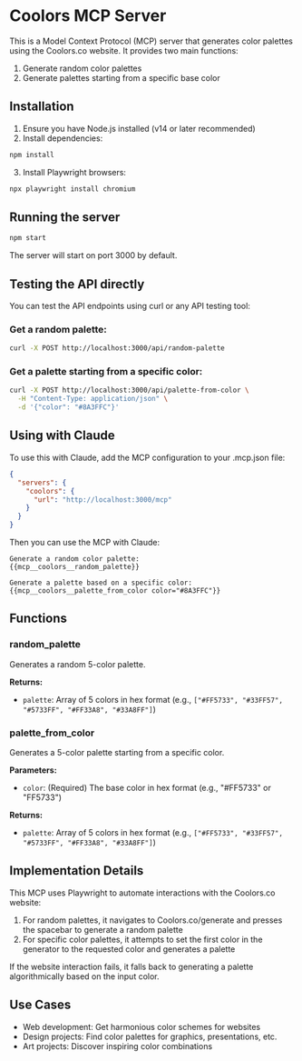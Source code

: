 # Coolors MCP Server

This is a Model Context Protocol (MCP) server that generates color palettes using the Coolors.co website. It provides two main functions:

1. Generate random color palettes
2. Generate palettes starting from a specific base color

## Installation

1. Ensure you have Node.js installed (v14 or later recommended)
2. Install dependencies:

```bash
npm install
```

3. Install Playwright browsers:

```bash
npx playwright install chromium
```

## Running the server

```bash
npm start
```

The server will start on port 3000 by default.

## Testing the API directly

You can test the API endpoints using curl or any API testing tool:

### Get a random palette:

```bash
curl -X POST http://localhost:3000/api/random-palette
```

### Get a palette starting from a specific color:

```bash
curl -X POST http://localhost:3000/api/palette-from-color \
  -H "Content-Type: application/json" \
  -d '{"color": "#8A3FFC"}'
```

## Using with Claude

To use this with Claude, add the MCP configuration to your .mcp.json file:

```json
{
  "servers": {
    "coolors": {
      "url": "http://localhost:3000/mcp"
    }
  }
}
```

Then you can use the MCP with Claude:

```
Generate a random color palette:
{{mcp__coolors__random_palette}}

Generate a palette based on a specific color:
{{mcp__coolors__palette_from_color color="#8A3FFC"}}
```

## Functions

### random_palette

Generates a random 5-color palette.

**Returns:**
- `palette`: Array of 5 colors in hex format (e.g., `["#FF5733", "#33FF57", "#5733FF", "#FF33A8", "#33A8FF"]`)

### palette_from_color

Generates a 5-color palette starting from a specific color.

**Parameters:**
- `color`: (Required) The base color in hex format (e.g., "#FF5733" or "FF5733")

**Returns:**
- `palette`: Array of 5 colors in hex format (e.g., `["#FF5733", "#33FF57", "#5733FF", "#FF33A8", "#33A8FF"]`)

## Implementation Details

This MCP uses Playwright to automate interactions with the Coolors.co website:

1. For random palettes, it navigates to Coolors.co/generate and presses the spacebar to generate a random palette
2. For specific color palettes, it attempts to set the first color in the generator to the requested color and generates a palette

If the website interaction fails, it falls back to generating a palette algorithmically based on the input color.

## Use Cases

- Web development: Get harmonious color schemes for websites
- Design projects: Find color palettes for graphics, presentations, etc.
- Art projects: Discover inspiring color combinations
